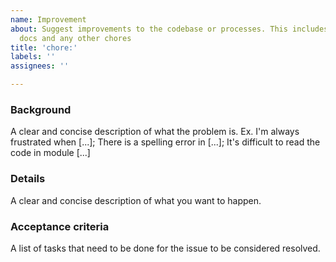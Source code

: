 ```yaml
---
name: Improvement
about: Suggest improvements to the codebase or processes. This includes refactoring,
  docs and any other chores
title: 'chore:'
labels: ''
assignees: ''

---
```


### Background
A clear and concise description of what the problem is. Ex. I'm always frustrated when [...]; There is a spelling error in [...]; It's difficult to read the code in module [...]

### Details
A clear and concise description of what you want to happen.

### Acceptance criteria
A list of tasks that need to be done for the issue to be considered resolved.
